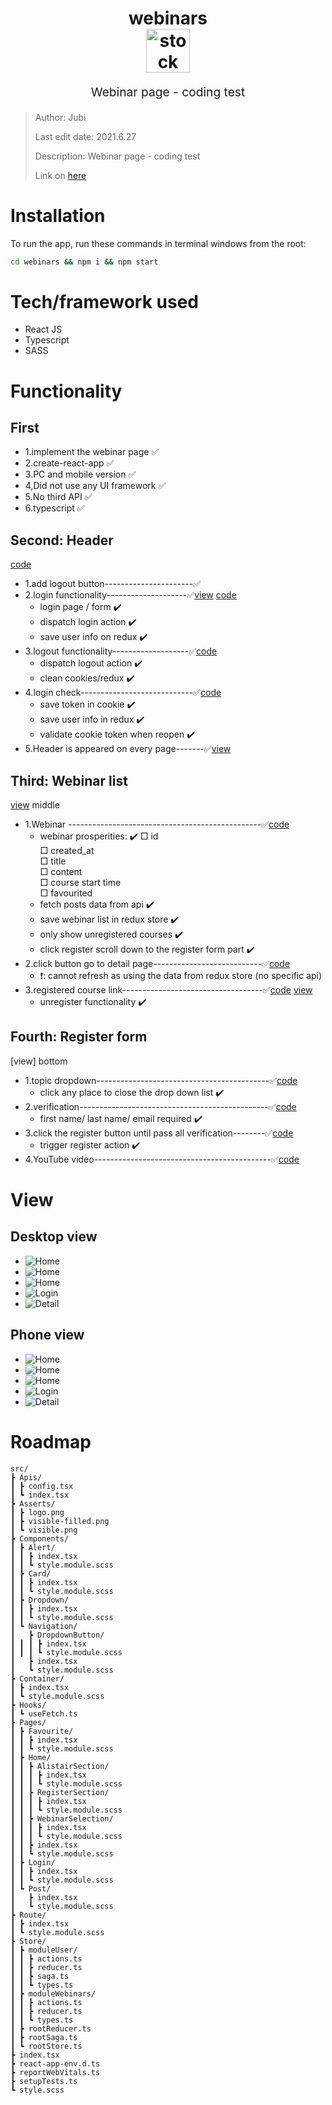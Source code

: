 <h1 align="center">
  webinars
  <br>
  <img src="https://img.onl/9T2MYo" alt="stock info logo" width="70">
  <br>
</h1>
<p align="center" style="font-size: 1.2rem;">Webinar page - coding test </p>

> Author: Jubi
> 
> Last edit date: 2021.6.27
>
> Description: Webinar page - coding test
>
> Link on [here]()

# Installation
To run the app, run these commands in terminal windows from the root:

```bash
cd webinars && npm i && npm start
```

# Tech/framework used
* React JS
* Typescript
* SASS

# Functionality
## First 
* 1.implement the webinar page         ✅ 
* 2.create-react-app                   ✅ 
* 3.PC and mobile version              ✅ 
* 4,Did not use any UI framework       ✅ 
* 5.No third API                       ✅ 
* 6.typescript                         ✅ 
  
## Second: Header
[code]()
* 1.add logout button----------------------✅
* 2.login functionality--------------------✅[view]() [code]() 
    - login page / form                    ✔️ 
    - dispatch login action                ✔️ 
    - save user info on redux              ✔️ 
* 3.logout functionality-------------------✅[code]()
    - dispatch logout action               ✔️ 
    - clean cookies/redux                  ✔️ 
* 4.login check----------------------------✅[code]()
    - save token in cookie                 ✔️ 
    - save user info in redux              ✔️ 
    - validate cookie token when reopen    ✔️ 
* 5.Header is appeared on every page-------✅[view]()
  
## Third: Webinar list
[view]() middle
* 1.Webinar ------------------------------------------------✅[code]()
    - webinar prosperities:                                  ✔️
        □ id                                                       
        □ created_at                                                
        □ title                                                    
        □ content                                                 
        □ course start time                                        
        □ favourited                                              
    - fetch posts data from api                              ✔️ 
    - save webinar list in redux store                       ✔️
    - only show unregistered courses                         ✔️
    - click register scroll down to the register form part   ✔️  
* 2.click button go to detail page---------------------------✅[code]()
    - ❗️: cannot refresh as using the data from redux store (no specific api)
* 3.registered course link-----------------------------------✅[code]() [view]()
    -  unregister functionality                              ✔️ 

## Fourth: Register form
[view] bottom
* 1.topic dropdown-------------------------------------------✅[code]()
    -  click any place to close the drop down list           ✔️
* 2.verification-----------------------------------------------✅[code]()
    - first name/ last name/ email required                  ✔️
* 3.click the register button until pass all verification--------✅[code]()
    - trigger register action                                ✔️
* 4.YouTube video--------------------------------------------✅[code]()



# View
## Desktop view
- ![Home](https://imgur.com/m4u5muF.jpg)
- ![Home](https://imgur.com/ZAycF8h.jpg)
- ![Home](https://imgur.com/7eh7Uyy.jpg)
- ![Login](https://imgur.com/g5WLUUy.jpg)
- ![Detail](https://imgur.com/yhI7IOw.jpg)
## Phone view
- ![Home](https://i.ibb.co/vJQnj7Q/phone1.jpg)
- ![Home](https://i.ibb.co/PrvcQ26/phone3.jpg)
- ![Home](https://i.ibb.co/hRbP5hF/phone4.jpg)
- ![Login](https://i.ibb.co/VDGxjqF/phone2.jpg)
- ![Detail](https://i.ibb.co/GxwjTY7/phone5.jpg)

# Roadmap
```
src/
┣ Apis/
┃ ┣ config.tsx
┃ ┗ index.tsx
┣ Asserts/
┃ ┣ logo.png
┃ ┣ visible-filled.png
┃ ┗ visible.png
┣ Components/
┃ ┣ Alert/
┃ ┃ ┣ index.tsx
┃ ┃ ┗ style.module.scss
┃ ┣ Card/
┃ ┃ ┣ index.tsx
┃ ┃ ┗ style.module.scss
┃ ┣ Dropdown/
┃ ┃ ┣ index.tsx
┃ ┃ ┗ style.module.scss
┃ ┗ Navigation/
┃   ┣ DropdownButton/
┃ ┃ ┃ ┣ index.tsx
┃ ┃ ┃ ┗ style.module.scss
┃   ┣ index.tsx
┃   ┗ style.module.scss
┣ Container/
┃ ┣ index.tsx
┃ ┗ style.module.scss
┣ Hooks/
┃ ┗ useFetch.ts
┣ Pages/
┃ ┣ Favourite/
┃ ┃ ┣ index.tsx
┃ ┃ ┗ style.module.scss
┃ ┣ Home/
┃ ┃ ┣ AlistairSection/
┃ ┃ ┃ ┣ index.tsx
┃ ┃ ┃ ┗ style.module.scss
┃ ┃ ┣ RegisterSection/
┃ ┃ ┃ ┣ index.tsx
┃ ┃ ┃ ┗ style.module.scss
┃ ┃ ┣ WebinarSelection/
┃ ┃ ┃ ┣ index.tsx
┃ ┃ ┃ ┗ style.module.scss
┃ ┃ ┣ index.tsx
┃ ┃ ┗ style.module.scss
┃ ┣ Login/
┃ ┃ ┣ index.tsx
┃ ┃ ┗ style.module.scss
┃ ┗ Post/
┃   ┣ index.tsx
┃   ┗ style.module.scss
┣ Route/
┃ ┣ index.tsx
┃ ┗ style.module.scss
┣ Store/
┃ ┣ moduleUser/
┃ ┃ ┣ actions.ts
┃ ┃ ┣ reducer.ts
┃ ┃ ┣ saga.ts
┃ ┃ ┗ types.ts
┃ ┣ moduleWebinars/
┃ ┃ ┣ actions.ts
┃ ┃ ┣ reducer.ts
┃ ┃ ┗ types.ts
┃ ┣ rootReducer.ts
┃ ┣ rootSaga.ts
┃ ┗ rootStore.ts
┣ index.tsx
┣ react-app-env.d.ts
┣ reportWebVitals.ts
┣ setupTests.ts
┗ style.scss
```
